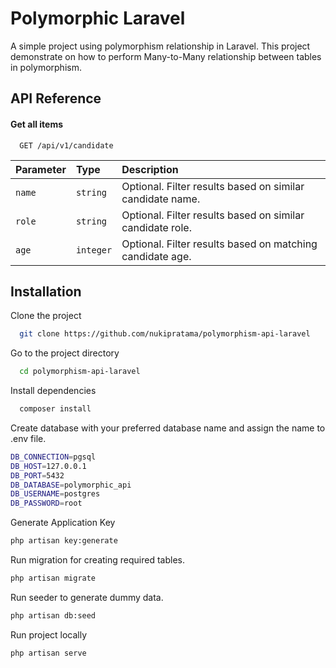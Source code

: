 
# Polymorphic Laravel

A simple project using polymorphism relationship in Laravel. This project demonstrate on how to perform Many-to-Many relationship between tables in polymorphism. 


## API Reference

#### Get all items

```http
  GET /api/v1/candidate
```

| Parameter | Type     | Description                |
| :-------- | :------- | :------------------------- |
| `name` | `string` | Optional. Filter results based on similar candidate name.|
| `role` | `string` | Optional. Filter results based on similar candidate role.|
| `age` | `integer` | Optional. Filter results based on matching candidate age.|


## Installation

Clone the project
```bash
  git clone https://github.com/nukipratama/polymorphism-api-laravel
```

Go to the project directory
```bash
  cd polymorphism-api-laravel
```

Install dependencies
```bash
  composer install
```

Create database with your preferred database name and assign the name to .env file. 
```bash
DB_CONNECTION=pgsql
DB_HOST=127.0.0.1
DB_PORT=5432
DB_DATABASE=polymorphic_api
DB_USERNAME=postgres
DB_PASSWORD=root
```

Generate Application Key
```bash
php artisan key:generate
```

Run migration for creating required tables.
```bash
php artisan migrate
```

Run seeder to generate dummy data.
```bash
php artisan db:seed
```

Run project locally
```bash
php artisan serve
```
